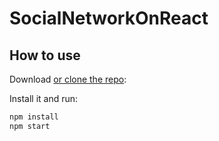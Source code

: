 # SocialNetworkOnReact

## How to use

Download [or clone the repo](https://https://github.com/IvanDanilin/SocialNetworkOnReact):

Install it and run:

```sh
npm install
npm start
```